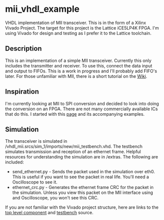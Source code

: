 # mii_vhdl_example

VHDL implementation of MII transceiver.  This is in the form of a Xilinx Vivado Project.  The target for this project is the Lattice iCE5LP4K FPGA.  I'm using Vivado for design and testing as I prefer it to the Lattice toolchain.

## Description

This is an implementation of a simple MII transceiver.  Currently this only includes the transmitter and receiver.
To use this, connect the data input and output to FIFOs.  This is a work in progress and I'll probably add FIFO's later.  For those
unfamiliar with MII, there is a short tutorial on the [Wiki](https://github.com/myersw12/mii_vhdl_example/wiki).

## Inspiration

I'm currently looking at MII to SPI conversion and decided to look into doing the conversion on an FPGA.  There are not many commercially available ICs that do this.
I started with this [page](http://www.ece.ualberta.ca/~elliott/ee552/studentAppNotes/2001_w/interfacing/ethernet_mii/eth_mii.html) and its accompanying examples.

## Simulation

The transceiver is simulated in /vhdl_mii.srcs/sim_1/imports/new/mii_testbench.vhd.  The testbench simulates transmission and reception of an ethernet frame.  Helpful resources for understanding the
simulation are in /extras.  The following are included:
* send_ethernet.py - Sends the packet used in the simulation over eth0.  This is useful if you want to see the packet in real life.  You'll need a Oscilloscope to see it.
* ethernet_crc.py - Generates the ethernet frame CRC for the packet in the simulation.  Unless you view this packet on the MII interface using and Oscilloscope, you won't see this CRC.

If you are not familiar with the Vivado project structure, here are links to the [top level component](/vhdl_mii.srcs/sources_1/imports/mii_vhdl_example/ethernet.vhd)
and [testbench](/vhdl_mii.srcs/sim_1/imports/new/mii_testbench.vhd) source.
